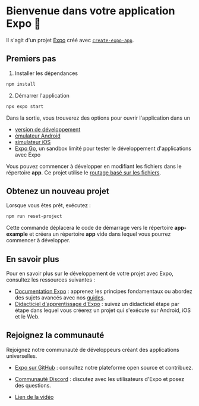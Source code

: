 # Bienvenue dans votre application Expo 👋

Il s'agit d'un projet [Expo](https://expo.dev) créé avec [`create-expo-app`](https://www.npmjs.com/package/create-expo-app).

## Premiers pas

1. Installer les dépendances

```bash
npm install
```

2. Démarrer l'application

```bash
npx expo start
```

Dans la sortie, vous trouverez des options pour ouvrir l'application dans un

- [version de développement](https://docs.expo.dev/develop/development-builds/introduction/)
- [émulateur Android](https://docs.expo.dev/workflow/android-studio-emulator/)
- [simulateur iOS](https://docs.expo.dev/workflow/ios-simulator/)
- [Expo Go](https://expo.dev/go), un sandbox limité pour tester le développement d'applications avec Expo

Vous pouvez commencer à développer en modifiant les fichiers dans le répertoire **app**. Ce projet utilise le [routage basé sur les fichiers](https://docs.expo.dev/router/introduction).

## Obtenez un nouveau projet

Lorsque vous êtes prêt, exécutez :

```bash
npm run reset-project
```

Cette commande déplacera le code de démarrage vers le répertoire **app-example** et créera un répertoire **app** vide dans lequel vous pourrez commencer à développer.

## En savoir plus

Pour en savoir plus sur le développement de votre projet avec Expo, consultez les ressources suivantes :

- [Documentation Expo](https://docs.expo.dev/) : apprenez les principes fondamentaux ou abordez des sujets avancés avec nos [guides](https://docs.expo.dev/guides).
- [Didacticiel d'apprentissage d'Expo](https://docs.expo.dev/tutorial/introduction/) : suivez un didacticiel étape par étape dans lequel vous créerez un projet qui s'exécute sur Android, iOS et le Web.

## Rejoignez la communauté

Rejoignez notre communauté de développeurs créant des applications universelles.

- [Expo sur GitHub](https://github.com/expo/expo) : consultez notre plateforme open source et contribuez.
- [Communauté Discord](https://chat.expo.dev) : discutez avec les utilisateurs d'Expo et posez des questions.

- [Lien de la vidéo](https://www.youtube.com/watch?v=0EOucUY_F0c)
